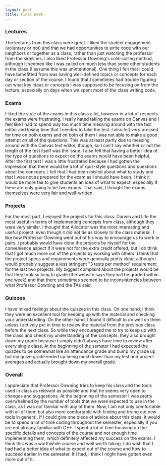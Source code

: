 ```yaml
---
layout: post
title: Final Week
---
```


### Lectures
The lectures from this class were great. I liked the student engagement (voluntary or not) and that we had opportunities to write code with our neighbors or together as a class, rather than just watching the professor from the sidelines. I also liked Professor Downing's cold-calling method, although it seemed like I was called on much less than some other students in the class (I assume this was unintentional). One thing I felt that I could have benefitted from was having well-defined topics or concepts for each day or section of the course. I found that I sometimes had trouble figuring out what key ideas or concepts I was supposed to be focusing on from the lecture, especially on days when we spent most of the class writing code. 

### Exams
I liked the style of the exams in this class a lot, however in a lot of respects the exams were frustrating. I really hated taking the exams on Canvas and I feel like I had to spend way too much time messing around with the text editor and losing time that I needed to take the test. I also felt very pressed for time on both exams and on both of them I was not able to make a good attempt on all of the questions. This was at least partly due to messing around with the Canvas text editor, though, so I can't say whether or not the length of the test itself was the issue. I also felt that having a better idea of the type of questions to expect on the exams would have been helpful. After the first test I was a little frustrated because I had gotten the impression that there would be a lot of quiz-style questions and questions about the concepts. I felt that I had been misled about what to study and that I was not as prepared for the exam as I should have been. I think it would be more fair to give students an idea of what to expect, especially if there are only going to be two exams. That said, I thought the exams themselves were very fair and well-written. 

### Projects
For the most part, I enjoyed the projects for this class. Darwin and Life the most useful in terms of implementing concepts from class, although they were very similar. I thought that Allocator was the most interesting and useful project, even though it did not tie as closely to the class material. I like how Professor Downing went out of his way to encourage us to work in pairs. I probably would have done the projects by myself for the convenience aspect if it were not for the extra credit offered, but I do think that I got much more out of the projects by working with others. I think that the project specs and requirements were generally pretty clear, although I would probably suggest a less stringent "3 tests per method" requirement for the last two projects. My biggest complaint about the projects would be that they took so long to grade (the website says they will be graded within one week) and that there sometimes seemed to be inconsistencies between what Professor Downing and the TAs said.

### Quizzes
I have mixed feelings about the quizzes in this class. On one hand, I think they were an excellent tool for keeping up with the material and checking your understanding. On the other hand, I found it difficult to do well on them unless I actively put in time to review the material from the previous class before the next class. So while they encouraged me to try to keep up with the class and check my understanding of the concepts, they also brought down my grade because I simply didn't always have time to review after every single class. At the beginning of the semster I had expected the quizzes to be somewhat like an attendance grade and bump my grade up, but my quize grade ended up being much lower than my test and project averages and actually brought down my overall grade. 

### Overall
I appreciate that Professor Downing tries to keep his class and the tools used in class as relevant as possible and that he seems very open to changes and suggestions. At the beginning of the semester I was pretty overwhelmed by the number of tools that we were expected to use in the class, as I was not familiar with any of them. Now, I am not only comfortable with all of them but also more comfortable with finding and trying out new tools in general. If I could give one piece of advice about this class, it would be to spend a lot of time coding throughout the semester, especially if you are not already familiar with C++. I spent a lot of time focusing on the specific details and concepts of the course and not enough time implementing them, which definitely affected my success on the exams. I think this was a worthwhile course and well worth taking. I do wish that I had had a better idea of what to expect out of the course and how to succeed earlier in the semester. If I had, I think I might have gotten even more out of it. 
